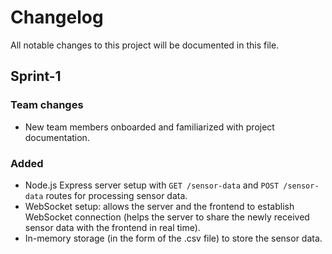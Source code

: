 # Changelog

All notable changes to this project will be documented in this file.


## Sprint-1

### Team changes

- New team members onboarded and familiarized with project documentation.

### Added
- Node.js Express server setup with `GET /sensor-data` and `POST /sensor-data` routes for processing sensor data.
- WebSocket setup: allows the server and the frontend to establish WebSocket connection (helps the server to share the newly received sensor data with the frontend in real time).
- In-memory storage (in the form of the .csv file) to store the sensor data.
